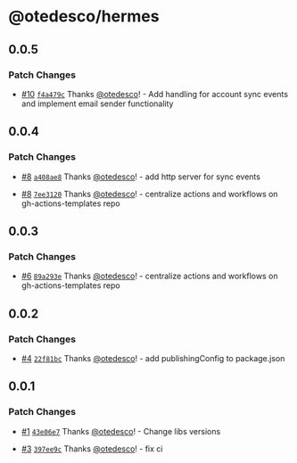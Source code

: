 # @otedesco/hermes

## 0.0.5

### Patch Changes

- [#10](https://github.com/otedesco/hermes/pull/10) [`f4a479c`](https://github.com/otedesco/hermes/commit/f4a479cabbab74c9997cd469f1c6ae5e4579fa3b) Thanks [@otedesco](https://github.com/otedesco)! - Add handling for account sync events and implement email sender functionality

## 0.0.4

### Patch Changes

- [#8](https://github.com/otedesco/hermes/pull/8) [`a408ae8`](https://github.com/otedesco/hermes/commit/a408ae81cd6d43c6ebead020670ca68e2a1c5636) Thanks [@otedesco](https://github.com/otedesco)! - add http server for sync events

- [#8](https://github.com/otedesco/hermes/pull/8) [`7ee3120`](https://github.com/otedesco/hermes/commit/7ee3120d9f04c75883f75eb4ed1bc2589dc558f2) Thanks [@otedesco](https://github.com/otedesco)! - centralize actions and workflows on gh-actions-templates repo

## 0.0.3

### Patch Changes

- [#6](https://github.com/otedesco/hermes/pull/6) [`89a293e`](https://github.com/otedesco/hermes/commit/89a293e3f51c95fb401e811ec6a8ed494f41fcc1) Thanks [@otedesco](https://github.com/otedesco)! - centralize actions and workflows on gh-actions-templates repo

## 0.0.2

### Patch Changes

- [#4](https://github.com/otedesco/hermes/pull/4) [`22f81bc`](https://github.com/otedesco/hermes/commit/22f81bc7031f39053f621074f6cbab23bfe8b304) Thanks [@otedesco](https://github.com/otedesco)! - add publishingConfig to package.json

## 0.0.1

### Patch Changes

- [#1](https://github.com/otedesco/hermes/pull/1) [`43e06e7`](https://github.com/otedesco/hermes/commit/43e06e7ae1ba4c5dfbdd61babcdd958019f77a0e) Thanks [@otedesco](https://github.com/otedesco)! - Change libs versions

- [#3](https://github.com/otedesco/hermes/pull/3) [`397ee9c`](https://github.com/otedesco/hermes/commit/397ee9cda295711fca22518752dc6bf92f1b6c1c) Thanks [@otedesco](https://github.com/otedesco)! - fix ci
